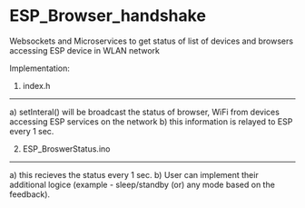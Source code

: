 # ESP_Browser_handshake
Websockets and Microservices to get status of list of devices and browsers accessing ESP device in WLAN network

Implementation:

1. index.h
------------
  
  a) setInteral() will be broadcast the status of browser, WiFi from devices accessing ESP services on the network
  b) this information is relayed to ESP every 1 sec.


2. ESP_BroswerStatus.ino
-------------------------
  a) this recieves the status every 1 sec.
  b) User can implement their additional logice (example - sleep/standby (or) any mode based on the feedback).


